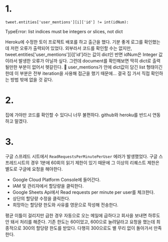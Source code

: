 # 1.
```
tweet.entities['user_mentions'][i]['id'] != int(idNum):
```
TypeError: list indices must be integers or slices, not dict

Heroku에 수정한 토이 프로젝트 배포를 하고 출근을 했다. 기분 좋게 로그를 확인했는데 저런 오류가 출력되어 있었다. 외부라서 코드를 확인할 수는 없지만, tweet.entities['user_mentions'][i]['id']라는 값이 dict인 반면 idNum은 Integer 값이라서 발생한 오류가 아닐까 싶다. 그런데 document를 확인해보면 딱히 dict로 출력될만한 부분이 없어서 헷갈린다. 🤔 user_mentions가 안에 dict값이 담긴 list 형태이긴 한데 이 부분은 전부 iteration을 사용해 접근을 했기 때문에... 결국 집 가서 직접 확인하는 방법 밖에 없을 것 같다. 

# 2.
집에 가야만 코드를 확인할 수 있다니 너무 불편하다. github와 heroku를 반드시 연동하고 말겠다. 

# 3. 
구글 스프레드 시트에서 `ReadRequestsPerMinutePerUser` 에러가 발생했었다. 구글 스프레드시트의 경우 1분에 60회의 읽기 제한이 있기 때문에 그 이상의 리퀘스트 제한은 별도로 구글에 요청을 해야한다.

- Google Cloud Platform Console에 들어간다.
- IAM 및 관리자에서 할당량을 클릭한다.
- Google Sheets Api에서 Read requests per minute per user를 체크한다.
- 상단의 할당량 수정을 클릭한다.
- 희망하는 할당량 한도와 사유를 영문으로 작성해 전송한다.

평균 이틀이 걸리지만 급한 경우 자동으로 오는 메일에 급하다고 회사을 보내면 하루도 안 돼서 처리를 해준다. 기존 한도는 60이었고, 600으로 늘려달라고 요청을 했는데 최종적으로 300의 할당량 한도를 받았다. 다행히 300으로도 별 무리 없이 돌아가서 만족한다.




